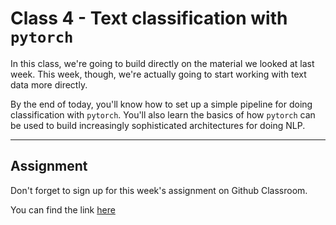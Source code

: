 # Class 4 - Text classification with ```pytorch```

In this class, we're going to build directly on the material we looked at last week. This week, though, we're actually going to start working with text data more directly.

By the end of today, you'll know how to set up a simple pipeline for doing classification with ```pytorch```. You'll also learn the basics of how ```pytorch``` can be used to build increasingly sophisticated architectures for doing NLP.

---
## Assignment

Don't forget to sign up for this week's assignment on Github Classroom. 

You can find the link [here](https://classroom.github.com/a/JKlrv2Av)